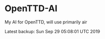# OpenTTD-AI
My AI for OpenTTD, will use primarily air

Latest backup: Sun Sep 29 05:08:01 UTC 2019
